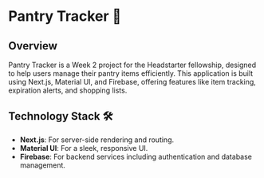 # Pantry Tracker 🍞

## Overview
Pantry Tracker is a Week 2 project for the Headstarter fellowship, designed to help users manage their pantry items efficiently. This application is built using Next.js, Material UI, and Firebase, offering features like item tracking, expiration alerts, and shopping lists.

## Technology Stack 🛠️
- **Next.js**: For server-side rendering and routing.
- **Material UI**: For a sleek, responsive UI.
- **Firebase**: For backend services including authentication and database management.

